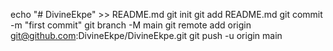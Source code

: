 echo "# DivineEkpe" >> README.md
git init
git add README.md
git commit -m "first commit"
git branch -M main
git remote add origin git@github.com:DivineEkpe/DivineEkpe.git
git push -u origin main
